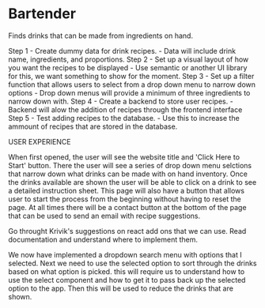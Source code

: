 # Bartender
Finds drinks that can be made from ingredients on hand. 

Step 1 - Create dummy data for drink recipes. 
    - Data will include drink name, ingredients, and proportions. 
Step 2 - Set up a visual layout of how you want the recipes to be displayed
    - Use semantic or another UI library for this, we want something to show for the moment. 
Step 3 - Set up a filter function that allows users to select from a drop down menu to narrow down options
    - Drop down menus will provide a minimum of three ingredients to narrow down with. 
Step 4 - Create a backend to store user recipes. 
    - Backend will alow the addition of recipes through the frontend interface 
Step 5 - Test adding recipes to the database. 
    - Use this to increase the ammount of recipes that are stored in the database.


USER EXPERIENCE

When first opened, the user will see the website title and 'Click Here to Start' button. There the user will see a series of drop down menu selctions that narrow down what drinks can be made with on hand inventory. Once the drinks available are shown the user will be able to click on a drink to see a detailed instruction sheet. This page will also have a button that allows user to start the process from the beginning without having to reset the page. At all times there will be a contact button at the bottom of the page that can be used to send an email with recipe suggestions. 

Go throught Krivik's suggestions on react add ons that we can use. Read documentation and understand where to implement them. 

We now have implemented a dropdown search menu with options that I selected. Next we need to use the selected option to sort through the drinks based on what option is picked. this will require us to understand how to use the select component and how to get it to pass back up the selected option to the app. Then this will be used to reduce the drinks that are shown. 